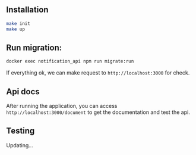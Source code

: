 ## Installation


```sh
make init
make up
```

## Run migration:

```sh
docker exec notification_api npm run migrate:run
```

If everything ok, we can make request to `http://localhost:3000` for check.

## Api docs

After running the application, you can access `http://localhost:3000/document` to get the documentation and test the api.

## Testing

Updating...
